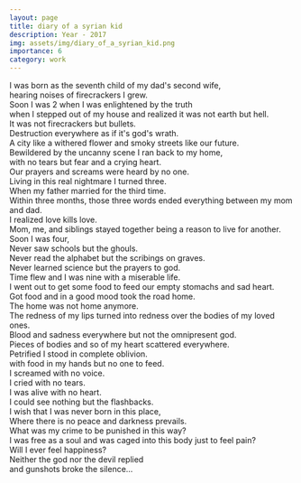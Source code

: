 ```yaml
---
layout: page
title: diary of a syrian kid
description: Year - 2017
img: assets/img/diary_of_a_syrian_kid.png
importance: 6
category: work
---
```


I was born as the seventh child of my dad's second wife,  
hearing noises of firecrackers I grew.  
Soon I was 2 when I was enlightened by the truth   
when I stepped out of my house and realized it was not earth but hell.  
It was not firecrackers but bullets.   
Destruction everywhere as if it's god's wrath.  
A city like a withered flower and smoky streets like our future.  
Bewildered by the uncanny scene I ran back to my home,  
with no tears but fear and a crying heart.  
Our prayers and screams were heard by no one.  
Living in this real nightmare I turned three.  
When my father married for the third time.  
Within three months, those three words ended everything between my mom and dad.  
I realized love kills love.  
Mom, me, and siblings stayed together being a reason to live for another.  
Soon I was four,  
Never saw schools but the ghouls.  
Never read the alphabet but the scribings on graves.  
Never learned science but the prayers to god.  
Time flew and I was nine with a miserable life.  
I went out to get some food to feed our empty stomachs and sad heart.  
Got food and in a good mood took the road home.  
The home was not home anymore.  
The redness of my lips turned into redness over the bodies of my loved ones.  
Blood and sadness everywhere but not the omnipresent god.  
Pieces of bodies and so of my heart scattered everywhere.  
Petrified I stood in complete oblivion.  
with food in my hands but no one to feed.  
I screamed with no voice.  
I cried with no tears.  
I was alive with no heart.  
I could see nothing but the flashbacks.  
I wish that I was never born in this place,  
Where there is no peace and darkness prevails.  
What was my crime to be punished in this way?  
I was free as a soul and was caged into this body just to feel pain?  
Will I ever feel happiness?  
Neither the god nor the devil replied  
and gunshots broke the silence...   

